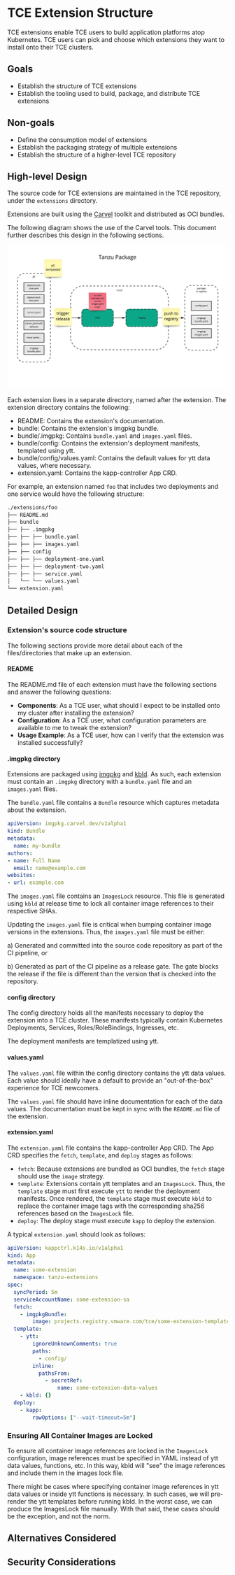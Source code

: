 # TCE Extension Structure

TCE extensions enable TCE users to build application platforms atop Kubernetes.
TCE users can pick and choose which extensions they want to install onto their
TCE clusters.

## Goals

* Establish the structure of TCE extensions
* Establish the tooling used to build, package, and distribute TCE extensions

## Non-goals

* Define the consumption model of extensions
* Establish the packaging strategy of multiple extensions
* Establish the structure of a higher-level TCE repository

## High-level Design

The source code for TCE extensions are maintained in the TCE repository, under
the `extensions` directory.

Extensions are built using the [Carvel](https://carvel.dev/) toolkit and
distributed as OCI bundles.

The following diagram shows the use of the Carvel tools. This document further
describes this design in the following sections.

![extension high-level design](tce-extension.jpg)

Each extension lives in a separate directory, named after the extension. The
extension directory contains the following:

* README: Contains the extension's documentation.
* bundle: Contains the extension's imgpkg bundle.
* bundle/.imgpkg: Contains `bundle.yaml` and `images.yaml` files.
* bundle/config: Contains the extension's deployment manifests, templated using ytt.
* bundle/config/values.yaml: Contains the default values for ytt data values, where
  necessary.
* extension.yaml: Contains the kapp-controller App CRD.

For example, an extension named `foo` that includes two deployments and one
service would have the following structure:

```txt
./extensions/foo
├── README.md
├── bundle
├── ├── .imgpkg
├── ├── ├── bundle.yaml
├── ├── ├── images.yaml
├── ├── config
├── ├── ├── deployment-one.yaml
├── ├── ├── deployment-two.yaml
├── ├── ├── service.yaml
│   └── └── values.yaml
└── extension.yaml
```

## Detailed Design

### Extension's source code structure

The following sections provide more detail about each of the files/directories
that make up an extension.

#### README

The README.md file of each extension must have the following sections and answer
the following questions:

* **Components**: As a TCE user, what should I expect to be installed onto my
  cluster after installing the extension?
* **Configuration**: As a TCE user, what configuration parameters are available
  to me to tweak the extension?
* **Usage Example**: As a TCE user, how can I verify that the extension was
  installed successfully?

#### .imgpkg directory

Extensions are packaged using [imgpkg](https://carvel.dev/imgpkg/) and
[kbld](https://carvel.dev/kbld/). As such, each extension must contain an
`.imgpkg` directory with a `bundle.yaml` file and an `images.yaml` files.

The `bundle.yaml` file contains a `Bundle` resource which captures metadata
about the extension.

```yaml
apiVersion: imgpkg.carvel.dev/v1alpha1
kind: Bundle
metadata:
  name: my-bundle
authors:
- name: Full Name
  email: name@example.com
websites:
- url: example.com
```

The `images.yaml` file contains an `ImagesLock` resource. This file is generated
using `kbld` at release time to lock all container image references to their
respective SHAs.

Updating the `images.yaml` file is critical when bumping container image
versions in the extensions. Thus, the `images.yaml` file must be either:

a) Generated and committed into the source code repository as part of the CI
pipeline, or

b) Generated as part of the CI pipeline as a release gate. The gate blocks the
release if the file is different than the version that is checked into the
repository.

#### config directory

The config directory holds all the manifests necessary to deploy the extension
into a TCE cluster. These manifests typically contain Kubernetes Deployments,
Services, Roles/RoleBindings, Ingresses, etc.

The deployment manifests are templatized using ytt.

#### values.yaml

The `values.yaml` file within the config directory contains the ytt data values.
Each value should ideally have a default to provide an "out-of-the-box"
experience for TCE newcomers.

The `values.yaml` file should have inline documentation for each of the data
values. The documentation must be kept in sync with the `README.md` file of the
extension.

#### extension.yaml

The `extension.yaml` file contains the kapp-controller App CRD. The App CRD
specifies the `fetch`, `template`, and `deploy` stages as follows:

* `fetch`: Because extensions are bundled as OCI bundles, the `fetch` stage
  should use the `image` strategy.
* `template`: Extensions contain ytt templates and an `ImagesLock`. Thus, the
  `template` stage must first execute `ytt` to render the deployment manifests.
  Once rendered, the `template` stage must execute `kbld` to replace the
  container image tags with the corresponding sha256 references based on the
  `ImagesLock` file.
* `deploy`: The deploy stage must execute `kapp` to deploy the extension.

A typical `extension.yaml` should look as follows:

```yaml
apiVersion: kappctrl.k14s.io/v1alpha1
kind: App
metadata:
  name: some-extension
  namespace: tanzu-extensions
spec:
  syncPeriod: 5m
  serviceAccountName: some-extension-sa
  fetch:
    - imgpkgBundle:
        image: projects.registry.vmware.com/tce/some-extension-templates:dev
  template:
    - ytt: 
        ignoreUnknownComments: true
        paths:
          - config/
        inline:
          pathsFrom:
            - secretRef:
                name: some-extension-data-values
    - kbld: {}
  deploy:
    - kapp:
        rawOptions: ["--wait-timeout=5m"]
```

### Ensuring All Container Images are Locked

To ensure all container image references are locked in the `ImagesLock`
configuration, image references must be specified in YAML instead of ytt data
values, functions, etc. In this way, kbld will "see" the image references and
include them in the images lock file.

There might be cases where specifying container image references in ytt data
values or inside ytt functions is necessary. In such cases, we will pre-render
the ytt templates before running kbld. In the worst case, we can produce the
ImagesLock file manually. With that said, these cases should be the exception,
and not the norm.

## Alternatives Considered

## Security Considerations

